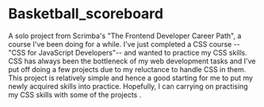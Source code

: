 # Basketball_scoreboard
A solo project from Scrimba's "The Frontend Developer Career Path", a course I've been doing for a while. 
I've just completed a CSS course -- "CSS for JavaScript Developers"-- and wanted to practice my CSS skills.  CSS has always been the bottleneck of my web development tasks and I've put off doing a few projects due to my reluctance to handle CSS in them. This project is relatively simple and hence a good starting  for me to put my newly acquired skills into practice. Hopefully, I can carrying on practising my CSS skills with some of the projects .  